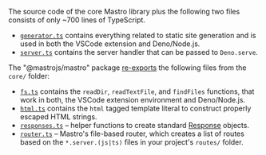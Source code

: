 The source code of the core Mastro library plus the following two files consists of only ~700 lines of TypeScript.

- [`generator.ts`](generator.ts) contains everything related to static site generation and is used in both the VSCode extension and Deno/Node.js.
- [`server.ts`](server.ts) contains the server handler that can be passed to `Deno.serve`.

The "@mastrojs/mastro" package [re-exports](core/index.ts) the following files from the `core/` folder:

- [`fs.ts`](core/fs.ts) contains the `readDir`, `readTextFile`, and `findFiles` functions, that work in both, the VSCode extension environment and Deno/Node.js.
- [`html.ts`](core/html.ts) contains the `html` tagged template literal to construct properly escaped HTML strings.
- [`responses.ts`](core/responses.ts) – helper functions to create standard [Response](https://developer.mozilla.org/en-US/docs/Web/API/Response) objects.
- [`router.ts`](core/router.ts) – Mastro's file-based router, which creates a list of routes based on the `*.server.(js|ts)` files in your project's `routes/` folder.
